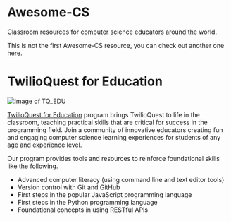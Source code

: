 # Awesome-CS

Classroom resources for computer science educators around the world. 

This is not the first Awesome-CS resource, you can check out another one [here](https://github.com/HIT-MSC/awesome-cs). 

# TwilioQuest for Education
![Image of TQ_EDU](https://ci5.googleusercontent.com/proxy/d7l0lC3L9-qpResY1Wv6lvnywAc3eGuwwfUHpeGskrmEwNDJ_4UAOONEraKKJ4H4l3cxB6bQ2iJeSly6JV8nvdMhZxm8D15Ia8Cg58toXoOOSSU4WssWeKKOcf90NOcZprxozLAVIvhshcaqNh2mlGiL2WHslHFihsTlLZb0yDHInE1CHw=s0-d-e1-ft#http://cdn.mcauto-images-production.sendgrid.net/96d601d25ab47350/a540c241-b7af-419d-a776-72a5f2a3faae/600x200.png)

[TwilioQuest for Education](www.twilio.com/quest/education) program brings TwilioQuest to life in the classroom, teaching practical skills that are critical for success in the programming field. Join a community of innovative educators creating fun and engaging computer science learning experiences for students of any age and experience level.

Our program provides tools and resources to reinforce foundational skills like the following.

* Advanced computer literacy (using command line and text editor tools)
* Version control with Git and GitHub
* First steps in the popular JavaScript programming language
* First steps in the Python programming language
* Foundational concepts in using RESTful APIs
